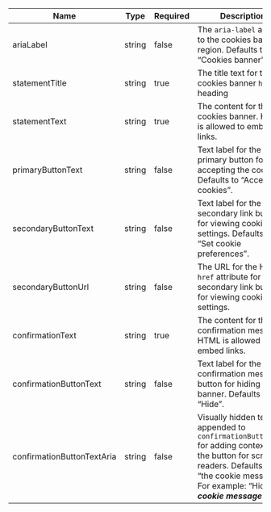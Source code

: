 | Name                       | Type   | Required | Description                                                                                                                                                                                   |
| -------------------------- | ------ | -------- | --------------------------------------------------------------------------------------------------------------------------------------------------------------------------------------------- |
| ariaLabel                  | string | false    | The `aria-label` added to the cookies banner region. Defaults to “Cookies banner”.                                                                                                            |
| statementTitle             | string | true     | The title text for the cookies banner `h2` level heading                                                                                                                                      |
| statementText              | string | true     | The content for the cookies banner. HTML is allowed to embed links.                                                                                                                           |
| primaryButtonText          | string | false    | Text label for the primary button for accepting the cookies. Defaults to “Accept all cookies”.                                                                                                |
| secondaryButtonText        | string | false    | Text label for the secondary link button for viewing cookie settings. Defaults to “Set cookie preferences”.                                                                                   |
| secondaryButtonUrl         | string | false    | The URL for the HTML `href` attribute for the secondary link button for viewing cookie settings.                                                                                              |
| confirmationText           | string | true     | The content for the confirmation message. HTML is allowed to embed links.                                                                                                                     |
| confirmationButtonText     | string | false    | Text label for the confirmation message button for hiding the banner. Defaults to “Hide”.                                                                                                     |
| confirmationButtonTextAria | string | false    | Visually hidden text appended to `confirmationButtonText` for adding context to the button for screen readers. Defaults to “the cookie message”. For example: “Hide **_the cookie message_**” |
